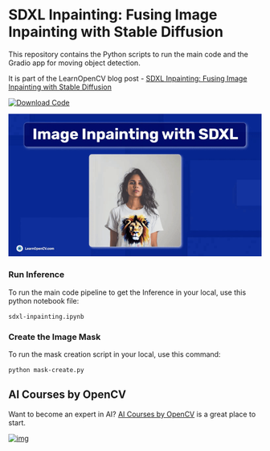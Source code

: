 # SDXL Inpainting: Fusing Image Inpainting with Stable Diffusion

This repository contains the Python scripts to run the main code and the Gradio app for moving object detection.   

It is part of the LearnOpenCV blog post - [SDXL Inpainting: Fusing Image Inpainting with Stable Diffusion]([https://learnopencv.com/sdxl-inpainting/)

[<img src="https://learnopencv.com/wp-content/uploads/2022/07/download-button-e1657285155454.png" alt="Download Code" width="200">](https://www.dropbox.com/scl/fo/0roesnqggme0dfutl9snf/APdwIJ0oK6vZXU3RIUHZq0o?rlkey=jfk8fx4r2egpfk5rmso7ole00&st=sg34etqu&dl=1)

![](readme_images/sdxl.gif)



### Run Inference
To run the main code pipeline to get the Inference in your local, use this python notebook file: 

```shell script
sdxl-inpainting.ipynb
```

### Create the Image Mask
To run the mask creation script in your local, use this command: 

```shell script
python mask-create.py
```

## AI Courses by OpenCV

Want to become an expert in AI? [AI Courses by OpenCV](https://opencv.org/courses/) is a great place to start.

[![img](https://learnopencv.com/wp-content/uploads/2023/01/AI-Courses-By-OpenCV-Github.png)](https://opencv.org/courses/)
